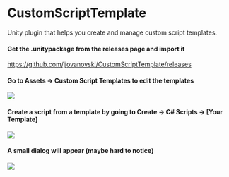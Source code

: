 # CustomScriptTemplate
Unity plugin that helps you create and manage custom script templates.

#### Get the .unitypackage from the releases page and import it
https://github.com/jjovanovski/CustomScriptTemplate/releases

#### Go to Assets -> Custom Script Templates to edit the templates
![](https://i.imgur.com/rWoiPBl.png)

#### Create a script from a template by going to Create -> C# Scripts -> [Your Template]
![](https://i.imgur.com/yMxHD1O.png)

#### A small dialog will appear (maybe hard to notice)
![](https://i.imgur.com/6km0IKd.png)
